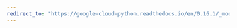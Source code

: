 ```yaml
---
redirect_to: "https://google-cloud-python.readthedocs.io/en/0.16.1/_modules/gcloud/datastore/transaction.html"
---
```

